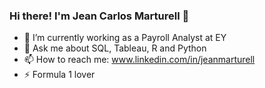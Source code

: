 ### Hi there! I'm Jean Carlos Marturell 👋



- 🔭 I’m currently working as a Payroll Analyst at EY
- 💬 Ask me about SQL, Tableau, R and Python
- 📫 How to reach me: www.linkedin.com/in/jeanmarturell
- ⚡ Formula 1 lover

